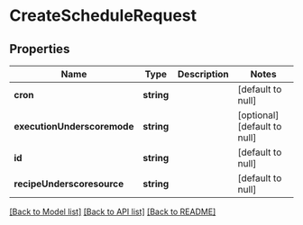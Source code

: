 # CreateScheduleRequest

## Properties
Name | Type | Description | Notes
------------ | ------------- | ------------- | -------------
**cron** | **string** |  | [default to null]
**executionUnderscoremode** | **string** |  | [optional] [default to null]
**id** | **string** |  | [default to null]
**recipeUnderscoresource** | **string** |  | [default to null]

[[Back to Model list]](../README.md#documentation-for-models) [[Back to API list]](../README.md#documentation-for-api-endpoints) [[Back to README]](../README.md)


